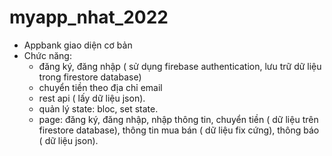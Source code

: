 # myapp_nhat_2022

- Appbank giao diện cơ bản
- Chức năng: 
  + đăng ký, đăng nhập ( sử dụng firebase authentication, lưu trữ dữ liệu trong firestore database)
  + chuyển tiền theo địa chỉ email
  + rest api ( lấy dữ liệu json).
  + quản lý state: bloc, set state.
  + page: đăng ký, đăng nhập, nhập thông tin, chuyển tiền ( dữ liệu trên firestore database), thông tin mua bán ( dữ liệu fix cứng), thông báo ( dữ liệu json).
